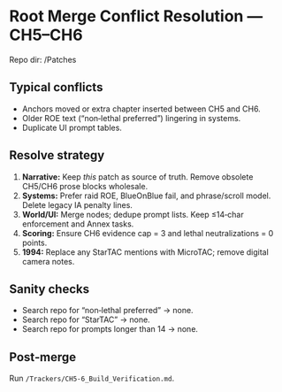 # Root Merge Conflict Resolution — CH5–CH6
Repo dir: /Patches

## Typical conflicts
- Anchors moved or extra chapter inserted between CH5 and CH6.
- Older ROE text (“non‑lethal preferred”) lingering in systems.
- Duplicate UI prompt tables.

## Resolve strategy
1) **Narrative:** Keep *this* patch as source of truth. Remove obsolete CH5/CH6 prose blocks wholesale.
2) **Systems:** Prefer raid ROE, BlueOnBlue fail, and phrase/scroll model. Delete legacy IA penalty lines.
3) **World/UI:** Merge nodes; dedupe prompt lists. Keep ≤14‑char enforcement and Annex tasks.
4) **Scoring:** Ensure CH6 evidence cap = 3 and lethal neutralizations = 0 points.
5) **1994:** Replace any StarTAC mentions with MicroTAC; remove digital camera notes.

## Sanity checks
- Search repo for “non‑lethal preferred” → none.
- Search repo for “StarTAC” → none.
- Search repo for prompts longer than 14 → none.

## Post‑merge
Run `/Trackers/CH5-6_Build_Verification.md`.

